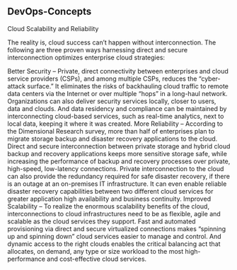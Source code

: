 ## DevOps-Concepts 

Cloud Scalability and Reliability 

The reality is, cloud success can’t happen without interconnection. The following are three proven ways harnessing direct and secure interconnection optimizes enterprise cloud strategies:


Better Security – Private, direct connectivity between enterprises and cloud service providers (CSPs), and among multiple CSPs, reduces the “cyber-attack surface.” It eliminates the risks of backhauling cloud traffic to remote data centers via the Internet or over multiple “hops” in a long-haul network. Organizations can also deliver security services locally, closer to users, data and clouds. And data residency and compliance can be maintained by interconnecting cloud-based services, such as real-time analytics, next to local data, keeping it where it was created.
More Reliability – According to the Dimensional Research survey, more than half of enterprises plan to migrate storage backup and disaster recovery applications to the cloud. Direct and secure interconnection between private storage and hybrid cloud backup and recovery applications keeps more sensitive storage safe, while increasing the performance of backup and recovery processes over private, high-speed, low-latency connections. Private interconnection to the cloud can also provide the redundancy required for safe disaster recovery, if there is an outage at an on-premises IT infrastructure. It can even enable reliable disaster recovery capabilities between two different cloud services for greater application high availability and business continuity.
Improved Scalability – To realize the enormous scalability benefits of the cloud, interconnections to cloud infrastructures need to be as flexible, agile and scalable as the cloud services they support. Fast and automated provisioning via direct and secure virtualized connections makes “spinning up and spinning down” cloud services easier to manage and control. And dynamic access to the right clouds enables the critical balancing act that allocates, on demand, any type or size workload to the most high-performance and cost-effective cloud services.